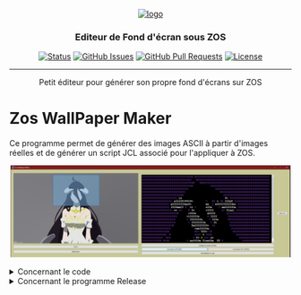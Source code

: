 <p align="center">
  <a href="" rel="noopener">
 <img width=80px height=80px src="./favicon.ico" alt="logo"></a>
</p>

<h3 align="center">Editeur de Fond d'écran sous ZOS</h3>

<div align="center">

[![Status](https://img.shields.io/badge/status-active-success.svg)]()
[![GitHub Issues](https://img.shields.io/github/issues/Emericdefay/zos-wallpaper-maker.svg)](https://github.com/Emericdefay/zos-wallpaper-maker/issues)
[![GitHub Pull Requests](https://img.shields.io/github/issues-pr/Emericdefay/zos-wallpaper-maker.svg)](https://github.com/Emericdefay/zos-wallpaper-maker/pulls)
[![License](https://img.shields.io/badge/license-MIT-blue.svg)](/LICENSE)

</div>

---

<p align="center"> Petit éditeur pour générer son propre fond d'écrans sur ZOS
    <br> 
</p>


# Zos WallPaper Maker
Ce programme permet de générer des images ASCII à partir d'images réelles et de générer un script JCL associé pour l'appliquer à ZOS.

<p align="center">
  <img src="./com/preview.png" width=500px >
</p>
<details>
  <summary>Concernant le code</summary>

  ## Prérequis
  Pour pouvoir utiliser ce programme, vous devez avoir installé les bibliothèques suivantes :

  - Python 3.6 ou supérieur
  - PyQt5
  - Pillow

  Vous pouvez les installer en utilisant pip :

  ```
  pip install -r requirements.txt
  ```

  ## Execution 

  Pour lancer le programme, exécutez le fichier main.py à l'aide de Python :

  ```
  python main.py
  ```

  Vous devriez alors voir s'ouvrir une fenêtre avec l'interface du programme. Suivez les instructions à l'écran pour utiliser le programme.

  ## Note

  Ce programme a été testé sur Windows 10 et Linux (Ubuntu 20.04). Si vous rencontrez des problèmes sur d'autres plateformes, n'hésitez pas à ouvrir une issue sur ce dépôt pour nous en informer.
</details>
<details>
  <summary>Concernant le programme Release</summary>

  # Tutoriel

  1. Ouvrez votre image
  2. Selectionnez la zone de l'image que vous voulez cibler
     1. Vous pouvez cliquer sur l'image pour cibler une zone
     2. Vous pouvez également déplacer cette zone
  3. Cliquez sur ```Selectionner``` pour convertir votre image en ASCII
  4. Vous pouvez choisir le fond qui vous convient, par défaut c'est en noir, comme sur ZOS
  5. Choisissez le protocol de convertion *adapté à votre système*, pour ZOS R1.10, il s'agit de SFE.
  6. Cliquez sur ```Créer le JCL``` et choisissez un endroit où enregistrer le script JCL
  7. Importez ce JCL sur votre système ZOS
  8. Executez le JCL
  9. Redémarrez votre système pour appliquer le changement


</details>